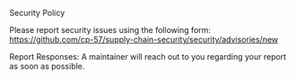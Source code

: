 Security Policy

Please report security issues using the following form:
https://github.com/cp-57/supply-chain-security/security/advisories/new


Report Responses:
A maintainer will reach out to you regarding your report as soon as possible. 
